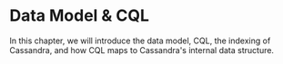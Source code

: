 # Data Model & CQL

In this chapter, we will introduce the data model, CQL,  the indexing of Cassandra, and how CQL maps to Cassandra's internal data structure.

